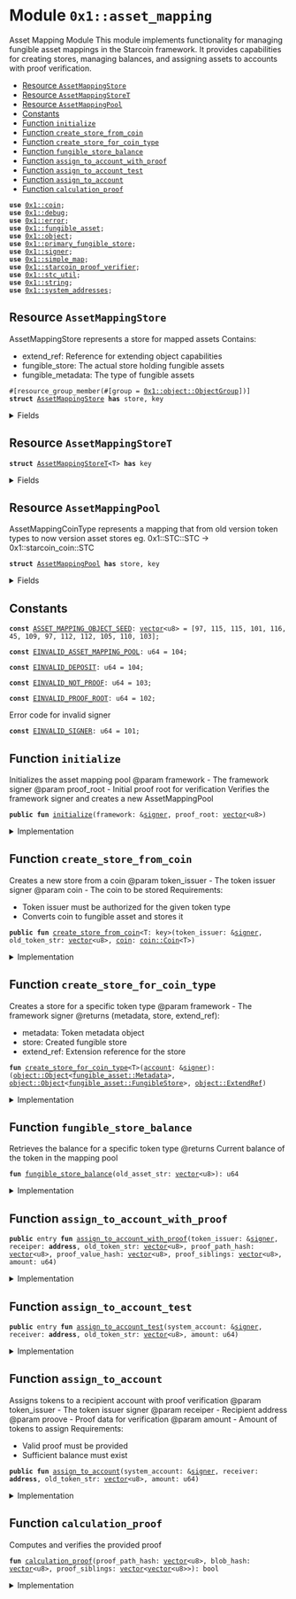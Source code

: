 
<a id="0x1_asset_mapping"></a>

# Module `0x1::asset_mapping`

Asset Mapping Module
This module implements functionality for managing fungible asset mappings in the Starcoin framework.
It provides capabilities for creating stores, managing balances, and assigning assets to accounts
with proof verification.


-  [Resource `AssetMappingStore`](#0x1_asset_mapping_AssetMappingStore)
-  [Resource `AssetMappingStoreT`](#0x1_asset_mapping_AssetMappingStoreT)
-  [Resource `AssetMappingPool`](#0x1_asset_mapping_AssetMappingPool)
-  [Constants](#@Constants_0)
-  [Function `initialize`](#0x1_asset_mapping_initialize)
-  [Function `create_store_from_coin`](#0x1_asset_mapping_create_store_from_coin)
-  [Function `create_store_for_coin_type`](#0x1_asset_mapping_create_store_for_coin_type)
-  [Function `fungible_store_balance`](#0x1_asset_mapping_fungible_store_balance)
-  [Function `assign_to_account_with_proof`](#0x1_asset_mapping_assign_to_account_with_proof)
-  [Function `assign_to_account_test`](#0x1_asset_mapping_assign_to_account_test)
-  [Function `assign_to_account`](#0x1_asset_mapping_assign_to_account)
-  [Function `calculation_proof`](#0x1_asset_mapping_calculation_proof)


<pre><code><b>use</b> <a href="coin.md#0x1_coin">0x1::coin</a>;
<b>use</b> <a href="../../starcoin-stdlib/doc/debug.md#0x1_debug">0x1::debug</a>;
<b>use</b> <a href="../../move-stdlib/doc/error.md#0x1_error">0x1::error</a>;
<b>use</b> <a href="fungible_asset.md#0x1_fungible_asset">0x1::fungible_asset</a>;
<b>use</b> <a href="object.md#0x1_object">0x1::object</a>;
<b>use</b> <a href="primary_fungible_store.md#0x1_primary_fungible_store">0x1::primary_fungible_store</a>;
<b>use</b> <a href="../../move-stdlib/doc/signer.md#0x1_signer">0x1::signer</a>;
<b>use</b> <a href="../../starcoin-stdlib/doc/simple_map.md#0x1_simple_map">0x1::simple_map</a>;
<b>use</b> <a href="starcoin_proof.md#0x1_starcoin_proof_verifier">0x1::starcoin_proof_verifier</a>;
<b>use</b> <a href="stc_util.md#0x1_stc_util">0x1::stc_util</a>;
<b>use</b> <a href="../../move-stdlib/doc/string.md#0x1_string">0x1::string</a>;
<b>use</b> <a href="system_addresses.md#0x1_system_addresses">0x1::system_addresses</a>;
</code></pre>



<a id="0x1_asset_mapping_AssetMappingStore"></a>

## Resource `AssetMappingStore`

AssetMappingStore represents a store for mapped assets
Contains:
- extend_ref: Reference for extending object capabilities
- fungible_store: The actual store holding fungible assets
- fungible_metadata: The type of fungible assets


<pre><code>#[resource_group_member(#[group = <a href="object.md#0x1_object_ObjectGroup">0x1::object::ObjectGroup</a>])]
<b>struct</b> <a href="asset_mapping.md#0x1_asset_mapping_AssetMappingStore">AssetMappingStore</a> <b>has</b> store, key
</code></pre>



<details>
<summary>Fields</summary>


<dl>
<dt>
<code>extend_ref: <a href="object.md#0x1_object_ExtendRef">object::ExtendRef</a></code>
</dt>
<dd>

</dd>
<dt>
<code>fungible_store: <a href="object.md#0x1_object_Object">object::Object</a>&lt;<a href="fungible_asset.md#0x1_fungible_asset_FungibleStore">fungible_asset::FungibleStore</a>&gt;</code>
</dt>
<dd>

</dd>
<dt>
<code>metadata: <a href="object.md#0x1_object_Object">object::Object</a>&lt;<a href="fungible_asset.md#0x1_fungible_asset_Metadata">fungible_asset::Metadata</a>&gt;</code>
</dt>
<dd>

</dd>
</dl>


</details>

<a id="0x1_asset_mapping_AssetMappingStoreT"></a>

## Resource `AssetMappingStoreT`



<pre><code><b>struct</b> <a href="asset_mapping.md#0x1_asset_mapping_AssetMappingStoreT">AssetMappingStoreT</a>&lt;T&gt; <b>has</b> key
</code></pre>



<details>
<summary>Fields</summary>


<dl>
<dt>
<code><a href="coin.md#0x1_coin">coin</a>: <a href="coin.md#0x1_coin_Coin">coin::Coin</a>&lt;T&gt;</code>
</dt>
<dd>

</dd>
<dt>
<code>old_path_str: <a href="../../move-stdlib/doc/vector.md#0x1_vector">vector</a>&lt;u8&gt;</code>
</dt>
<dd>

</dd>
</dl>


</details>

<a id="0x1_asset_mapping_AssetMappingPool"></a>

## Resource `AssetMappingPool`

AssetMappingCoinType represents a mapping that from old version token types to now version asset stores
eg. 0x1::STC::STC -> 0x1::starcoin_coin::STC


<pre><code><b>struct</b> <a href="asset_mapping.md#0x1_asset_mapping_AssetMappingPool">AssetMappingPool</a> <b>has</b> store, key
</code></pre>



<details>
<summary>Fields</summary>


<dl>
<dt>
<code>proof_root: <a href="../../move-stdlib/doc/vector.md#0x1_vector">vector</a>&lt;u8&gt;</code>
</dt>
<dd>

</dd>
<dt>
<code>token_mapping: <a href="../../starcoin-stdlib/doc/simple_map.md#0x1_simple_map_SimpleMap">simple_map::SimpleMap</a>&lt;<a href="../../move-stdlib/doc/string.md#0x1_string_String">string::String</a>, <b>address</b>&gt;</code>
</dt>
<dd>

</dd>
</dl>


</details>

<a id="@Constants_0"></a>

## Constants


<a id="0x1_asset_mapping_ASSET_MAPPING_OBJECT_SEED"></a>



<pre><code><b>const</b> <a href="asset_mapping.md#0x1_asset_mapping_ASSET_MAPPING_OBJECT_SEED">ASSET_MAPPING_OBJECT_SEED</a>: <a href="../../move-stdlib/doc/vector.md#0x1_vector">vector</a>&lt;u8&gt; = [97, 115, 115, 101, 116, 45, 109, 97, 112, 112, 105, 110, 103];
</code></pre>



<a id="0x1_asset_mapping_EINVALID_ASSET_MAPPING_POOL"></a>



<pre><code><b>const</b> <a href="asset_mapping.md#0x1_asset_mapping_EINVALID_ASSET_MAPPING_POOL">EINVALID_ASSET_MAPPING_POOL</a>: u64 = 104;
</code></pre>



<a id="0x1_asset_mapping_EINVALID_DEPOSIT"></a>



<pre><code><b>const</b> <a href="asset_mapping.md#0x1_asset_mapping_EINVALID_DEPOSIT">EINVALID_DEPOSIT</a>: u64 = 104;
</code></pre>



<a id="0x1_asset_mapping_EINVALID_NOT_PROOF"></a>



<pre><code><b>const</b> <a href="asset_mapping.md#0x1_asset_mapping_EINVALID_NOT_PROOF">EINVALID_NOT_PROOF</a>: u64 = 103;
</code></pre>



<a id="0x1_asset_mapping_EINVALID_PROOF_ROOT"></a>



<pre><code><b>const</b> <a href="asset_mapping.md#0x1_asset_mapping_EINVALID_PROOF_ROOT">EINVALID_PROOF_ROOT</a>: u64 = 102;
</code></pre>



<a id="0x1_asset_mapping_EINVALID_SIGNER"></a>

Error code for invalid signer


<pre><code><b>const</b> <a href="asset_mapping.md#0x1_asset_mapping_EINVALID_SIGNER">EINVALID_SIGNER</a>: u64 = 101;
</code></pre>



<a id="0x1_asset_mapping_initialize"></a>

## Function `initialize`

Initializes the asset mapping pool
@param framework - The framework signer
@param proof_root - Initial proof root for verification
Verifies the framework signer and creates a new AssetMappingPool


<pre><code><b>public</b> <b>fun</b> <a href="asset_mapping.md#0x1_asset_mapping_initialize">initialize</a>(framework: &<a href="../../move-stdlib/doc/signer.md#0x1_signer">signer</a>, proof_root: <a href="../../move-stdlib/doc/vector.md#0x1_vector">vector</a>&lt;u8&gt;)
</code></pre>



<details>
<summary>Implementation</summary>


<pre><code><b>public</b> <b>fun</b> <a href="asset_mapping.md#0x1_asset_mapping_initialize">initialize</a>(framework: &<a href="../../move-stdlib/doc/signer.md#0x1_signer">signer</a>, proof_root: <a href="../../move-stdlib/doc/vector.md#0x1_vector">vector</a>&lt;u8&gt;) {
    <b>assert</b>!(
        <a href="../../move-stdlib/doc/signer.md#0x1_signer_address_of">signer::address_of</a>(framework) == <a href="system_addresses.md#0x1_system_addresses_get_starcoin_framework">system_addresses::get_starcoin_framework</a>(),
        <a href="../../move-stdlib/doc/error.md#0x1_error_unauthenticated">error::unauthenticated</a>(<a href="asset_mapping.md#0x1_asset_mapping_EINVALID_SIGNER">EINVALID_SIGNER</a>)
    );
    <b>move_to</b>(framework, <a href="asset_mapping.md#0x1_asset_mapping_AssetMappingPool">AssetMappingPool</a> {
        token_mapping: <a href="../../starcoin-stdlib/doc/simple_map.md#0x1_simple_map_new">simple_map::new</a>(),
        proof_root,
    });
}
</code></pre>



</details>

<a id="0x1_asset_mapping_create_store_from_coin"></a>

## Function `create_store_from_coin`

Creates a new store from a coin
@param token_issuer - The token issuer signer
@param coin - The coin to be stored
Requirements:
- Token issuer must be authorized for the given token type
- Converts coin to fungible asset and stores it


<pre><code><b>public</b> <b>fun</b> <a href="asset_mapping.md#0x1_asset_mapping_create_store_from_coin">create_store_from_coin</a>&lt;T: key&gt;(token_issuer: &<a href="../../move-stdlib/doc/signer.md#0x1_signer">signer</a>, old_token_str: <a href="../../move-stdlib/doc/vector.md#0x1_vector">vector</a>&lt;u8&gt;, <a href="coin.md#0x1_coin">coin</a>: <a href="coin.md#0x1_coin_Coin">coin::Coin</a>&lt;T&gt;)
</code></pre>



<details>
<summary>Implementation</summary>


<pre><code><b>public</b> <b>fun</b> <a href="asset_mapping.md#0x1_asset_mapping_create_store_from_coin">create_store_from_coin</a>&lt;T: key&gt;(
    token_issuer: &<a href="../../move-stdlib/doc/signer.md#0x1_signer">signer</a>,
    old_token_str: <a href="../../move-stdlib/doc/vector.md#0x1_vector">vector</a>&lt;u8&gt;,
    <a href="coin.md#0x1_coin">coin</a>: <a href="coin.md#0x1_coin_Coin">coin::Coin</a>&lt;T&gt;
) <b>acquires</b> <a href="asset_mapping.md#0x1_asset_mapping_AssetMappingPool">AssetMappingPool</a> {
    <a href="../../starcoin-stdlib/doc/debug.md#0x1_debug_print">debug::print</a>(&<a href="../../move-stdlib/doc/string.md#0x1_string_utf8">string::utf8</a>(b"<a href="asset_mapping.md#0x1_asset_mapping_create_store_from_coin">asset_mapping::create_store_from_coin</a> | entered"));

    <b>let</b> token_issuer_addr = <a href="../../move-stdlib/doc/signer.md#0x1_signer_address_of">signer::address_of</a>(token_issuer);
    <b>assert</b>!(
        token_issuer_addr == <a href="stc_util.md#0x1_stc_util_token_issuer">stc_util::token_issuer</a>&lt;T&gt;(),
        <a href="../../move-stdlib/doc/error.md#0x1_error_unauthenticated">error::unauthenticated</a>(<a href="asset_mapping.md#0x1_asset_mapping_EINVALID_SIGNER">EINVALID_SIGNER</a>)
    );

    <a href="../../starcoin-stdlib/doc/debug.md#0x1_debug_print">debug::print</a>(&<a href="../../move-stdlib/doc/string.md#0x1_string_utf8">string::utf8</a>(b"<a href="asset_mapping.md#0x1_asset_mapping_create_store_from_coin">asset_mapping::create_store_from_coin</a> | coin_to_fungible_asset"));

    <b>let</b> <a href="fungible_asset.md#0x1_fungible_asset">fungible_asset</a> = <a href="coin.md#0x1_coin_coin_to_fungible_asset">coin::coin_to_fungible_asset</a>(<a href="coin.md#0x1_coin">coin</a>);

    <b>let</b> (
        metadata,
        fungible_store,
        extend_ref
    ) = <a href="asset_mapping.md#0x1_asset_mapping_create_store_for_coin_type">create_store_for_coin_type</a>&lt;T&gt;(token_issuer);

    <a href="../../starcoin-stdlib/doc/debug.md#0x1_debug_print">debug::print</a>(&<a href="../../move-stdlib/doc/string.md#0x1_string_utf8">string::utf8</a>(b"<a href="asset_mapping.md#0x1_asset_mapping_create_store_from_coin">asset_mapping::create_store_from_coin</a> | created token store"));
    <a href="../../starcoin-stdlib/doc/debug.md#0x1_debug_print">debug::print</a>(&fungible_store);

    <a href="fungible_asset.md#0x1_fungible_asset_deposit">fungible_asset::deposit</a>(fungible_store, <a href="fungible_asset.md#0x1_fungible_asset">fungible_asset</a>);

    // Add token mapping <a href="coin.md#0x1_coin">coin</a> type
    <b>let</b> asset_coin_type =
        <b>borrow_global_mut</b>&lt;<a href="asset_mapping.md#0x1_asset_mapping_AssetMappingPool">AssetMappingPool</a>&gt;(<a href="system_addresses.md#0x1_system_addresses_get_starcoin_framework">system_addresses::get_starcoin_framework</a>());

    <b>let</b> store_constructor_ref = &<a href="object.md#0x1_object_create_object">object::create_object</a>(<a href="system_addresses.md#0x1_system_addresses_get_core_resource_address">system_addresses::get_core_resource_address</a>());
    <b>let</b> store_signer = &<a href="object.md#0x1_object_generate_signer">object::generate_signer</a>(store_constructor_ref);
    <b>move_to</b>(store_signer, <a href="asset_mapping.md#0x1_asset_mapping_AssetMappingStore">AssetMappingStore</a> {
        extend_ref,
        fungible_store,
        metadata,
    });

    <a href="../../starcoin-stdlib/doc/simple_map.md#0x1_simple_map_add">simple_map::add</a>(
        &<b>mut</b> asset_coin_type.token_mapping,
        <a href="../../move-stdlib/doc/string.md#0x1_string_utf8">string::utf8</a>(old_token_str),
        <a href="object.md#0x1_object_address_from_constructor_ref">object::address_from_constructor_ref</a>(store_constructor_ref),
    );

    <a href="../../starcoin-stdlib/doc/debug.md#0x1_debug_print">debug::print</a>(&<a href="../../move-stdlib/doc/string.md#0x1_string_utf8">string::utf8</a>(b"<a href="asset_mapping.md#0x1_asset_mapping_create_store_from_coin">asset_mapping::create_store_from_coin</a> | exited"));
}
</code></pre>



</details>

<a id="0x1_asset_mapping_create_store_for_coin_type"></a>

## Function `create_store_for_coin_type`

Creates a store for a specific token type
@param framework - The framework signer
@returns (metadata, store, extend_ref):
- metadata: Token metadata object
- store: Created fungible store
- extend_ref: Extension reference for the store


<pre><code><b>fun</b> <a href="asset_mapping.md#0x1_asset_mapping_create_store_for_coin_type">create_store_for_coin_type</a>&lt;T&gt;(<a href="account.md#0x1_account">account</a>: &<a href="../../move-stdlib/doc/signer.md#0x1_signer">signer</a>): (<a href="object.md#0x1_object_Object">object::Object</a>&lt;<a href="fungible_asset.md#0x1_fungible_asset_Metadata">fungible_asset::Metadata</a>&gt;, <a href="object.md#0x1_object_Object">object::Object</a>&lt;<a href="fungible_asset.md#0x1_fungible_asset_FungibleStore">fungible_asset::FungibleStore</a>&gt;, <a href="object.md#0x1_object_ExtendRef">object::ExtendRef</a>)
</code></pre>



<details>
<summary>Implementation</summary>


<pre><code><b>fun</b> <a href="asset_mapping.md#0x1_asset_mapping_create_store_for_coin_type">create_store_for_coin_type</a>&lt;T&gt;(<a href="account.md#0x1_account">account</a>: &<a href="../../move-stdlib/doc/signer.md#0x1_signer">signer</a>): (Object&lt;Metadata&gt;, Object&lt;FungibleStore&gt;, ExtendRef) {
    <a href="../../starcoin-stdlib/doc/debug.md#0x1_debug_print">debug::print</a>(&std::string::utf8(b"asset_mapping::create_store_for_type | entered"));

    <b>let</b> metadata = <a href="coin.md#0x1_coin_ensure_paired_metadata">coin::ensure_paired_metadata</a>&lt;T&gt;();
    <b>let</b> construct_ref = <a href="object.md#0x1_object_create_object_from_account">object::create_object_from_account</a>(<a href="account.md#0x1_account">account</a>);

    <b>let</b> store = <a href="fungible_asset.md#0x1_fungible_asset_create_store">fungible_asset::create_store</a>(&construct_ref, metadata);

    // Generate extend reference
    <b>let</b> extend_ref = <a href="object.md#0x1_object_generate_extend_ref">object::generate_extend_ref</a>(&construct_ref);
    <a href="../../starcoin-stdlib/doc/debug.md#0x1_debug_print">debug::print</a>(&std::string::utf8(b"asset_mapping::create_store_for_type | exited"));

    (metadata, store, extend_ref)
}
</code></pre>



</details>

<a id="0x1_asset_mapping_fungible_store_balance"></a>

## Function `fungible_store_balance`

Retrieves the balance for a specific token type
@returns Current balance of the token in the mapping pool


<pre><code><b>fun</b> <a href="asset_mapping.md#0x1_asset_mapping_fungible_store_balance">fungible_store_balance</a>(old_asset_str: <a href="../../move-stdlib/doc/vector.md#0x1_vector">vector</a>&lt;u8&gt;): u64
</code></pre>



<details>
<summary>Implementation</summary>


<pre><code><b>fun</b> <a href="asset_mapping.md#0x1_asset_mapping_fungible_store_balance">fungible_store_balance</a>(old_asset_str: <a href="../../move-stdlib/doc/vector.md#0x1_vector">vector</a>&lt;u8&gt;): u64 <b>acquires</b> <a href="asset_mapping.md#0x1_asset_mapping_AssetMappingPool">AssetMappingPool</a>, <a href="asset_mapping.md#0x1_asset_mapping_AssetMappingStore">AssetMappingStore</a> {
    <b>let</b> pool = <b>borrow_global</b>&lt;<a href="asset_mapping.md#0x1_asset_mapping_AssetMappingPool">AssetMappingPool</a>&gt;(<a href="system_addresses.md#0x1_system_addresses_get_starcoin_framework">system_addresses::get_starcoin_framework</a>());
    <b>let</b> store_object_addr = <a href="../../starcoin-stdlib/doc/simple_map.md#0x1_simple_map_borrow">simple_map::borrow</a>(&pool.token_mapping, &<a href="../../move-stdlib/doc/string.md#0x1_string_utf8">string::utf8</a>(old_asset_str));
    <b>let</b> mapping_store = <b>borrow_global</b>&lt;<a href="asset_mapping.md#0x1_asset_mapping_AssetMappingStore">AssetMappingStore</a>&gt;(*store_object_addr);
    <a href="fungible_asset.md#0x1_fungible_asset_balance">fungible_asset::balance</a>(mapping_store.fungible_store)
}
</code></pre>



</details>

<a id="0x1_asset_mapping_assign_to_account_with_proof"></a>

## Function `assign_to_account_with_proof`



<pre><code><b>public</b> entry <b>fun</b> <a href="asset_mapping.md#0x1_asset_mapping_assign_to_account_with_proof">assign_to_account_with_proof</a>(token_issuer: &<a href="../../move-stdlib/doc/signer.md#0x1_signer">signer</a>, receiper: <b>address</b>, old_token_str: <a href="../../move-stdlib/doc/vector.md#0x1_vector">vector</a>&lt;u8&gt;, proof_path_hash: <a href="../../move-stdlib/doc/vector.md#0x1_vector">vector</a>&lt;u8&gt;, proof_value_hash: <a href="../../move-stdlib/doc/vector.md#0x1_vector">vector</a>&lt;u8&gt;, proof_siblings: <a href="../../move-stdlib/doc/vector.md#0x1_vector">vector</a>&lt;u8&gt;, amount: u64)
</code></pre>



<details>
<summary>Implementation</summary>


<pre><code><b>public</b> entry <b>fun</b> <a href="asset_mapping.md#0x1_asset_mapping_assign_to_account_with_proof">assign_to_account_with_proof</a>(
    token_issuer: &<a href="../../move-stdlib/doc/signer.md#0x1_signer">signer</a>,
    receiper: <b>address</b>,
    old_token_str: <a href="../../move-stdlib/doc/vector.md#0x1_vector">vector</a>&lt;u8&gt;,
    proof_path_hash: <a href="../../move-stdlib/doc/vector.md#0x1_vector">vector</a>&lt;u8&gt;,
    proof_value_hash: <a href="../../move-stdlib/doc/vector.md#0x1_vector">vector</a>&lt;u8&gt;,
    proof_siblings: <a href="../../move-stdlib/doc/vector.md#0x1_vector">vector</a>&lt;u8&gt;,
    amount: u64
) <b>acquires</b> <a href="asset_mapping.md#0x1_asset_mapping_AssetMappingPool">AssetMappingPool</a>, <a href="asset_mapping.md#0x1_asset_mapping_AssetMappingStore">AssetMappingStore</a> {
    <b>assert</b>!(
        <b>exists</b>&lt;<a href="asset_mapping.md#0x1_asset_mapping_AssetMappingPool">AssetMappingPool</a>&gt;(<a href="system_addresses.md#0x1_system_addresses_get_starcoin_framework">system_addresses::get_starcoin_framework</a>()),
        <a href="../../move-stdlib/doc/error.md#0x1_error_invalid_state">error::invalid_state</a>(<a href="asset_mapping.md#0x1_asset_mapping_EINVALID_PROOF_ROOT">EINVALID_PROOF_ROOT</a>)
    );

    // Verify that the token type of the request mapping is the passed-in verification type
    <b>assert</b>!(
        <a href="asset_mapping.md#0x1_asset_mapping_calculation_proof">calculation_proof</a>(proof_path_hash, proof_value_hash, <a href="starcoin_proof.md#0x1_starcoin_proof_verifier_split">starcoin_proof_verifier::split</a>(proof_siblings)),
        <a href="../../move-stdlib/doc/error.md#0x1_error_unauthenticated">error::unauthenticated</a>(<a href="asset_mapping.md#0x1_asset_mapping_EINVALID_NOT_PROOF">EINVALID_NOT_PROOF</a>)
    );

    <a href="asset_mapping.md#0x1_asset_mapping_assign_to_account">assign_to_account</a>(token_issuer, receiper, old_token_str, amount);
}
</code></pre>



</details>

<a id="0x1_asset_mapping_assign_to_account_test"></a>

## Function `assign_to_account_test`



<pre><code><b>public</b> entry <b>fun</b> <a href="asset_mapping.md#0x1_asset_mapping_assign_to_account_test">assign_to_account_test</a>(system_account: &<a href="../../move-stdlib/doc/signer.md#0x1_signer">signer</a>, receiver: <b>address</b>, old_token_str: <a href="../../move-stdlib/doc/vector.md#0x1_vector">vector</a>&lt;u8&gt;, amount: u64)
</code></pre>



<details>
<summary>Implementation</summary>


<pre><code><b>public</b> entry <b>fun</b> <a href="asset_mapping.md#0x1_asset_mapping_assign_to_account_test">assign_to_account_test</a>(
    system_account: &<a href="../../move-stdlib/doc/signer.md#0x1_signer">signer</a>,
    receiver: <b>address</b>,
    old_token_str: <a href="../../move-stdlib/doc/vector.md#0x1_vector">vector</a>&lt;u8&gt;,
    amount: u64
) <b>acquires</b> <a href="asset_mapping.md#0x1_asset_mapping_AssetMappingPool">AssetMappingPool</a>, <a href="asset_mapping.md#0x1_asset_mapping_AssetMappingStore">AssetMappingStore</a> {
    <a href="asset_mapping.md#0x1_asset_mapping_assign_to_account">Self::assign_to_account</a>(system_account, receiver, old_token_str, amount);
}
</code></pre>



</details>

<a id="0x1_asset_mapping_assign_to_account"></a>

## Function `assign_to_account`

Assigns tokens to a recipient account with proof verification
@param token_issuer - The token issuer signer
@param receiper - Recipient address
@param proove - Proof data for verification
@param amount - Amount of tokens to assign
Requirements:
- Valid proof must be provided
- Sufficient balance must exist


<pre><code><b>public</b> <b>fun</b> <a href="asset_mapping.md#0x1_asset_mapping_assign_to_account">assign_to_account</a>(system_account: &<a href="../../move-stdlib/doc/signer.md#0x1_signer">signer</a>, receiver: <b>address</b>, old_token_str: <a href="../../move-stdlib/doc/vector.md#0x1_vector">vector</a>&lt;u8&gt;, amount: u64)
</code></pre>



<details>
<summary>Implementation</summary>


<pre><code><b>public</b> <b>fun</b> <a href="asset_mapping.md#0x1_asset_mapping_assign_to_account">assign_to_account</a>(
    system_account: &<a href="../../move-stdlib/doc/signer.md#0x1_signer">signer</a>,
    receiver: <b>address</b>,
    old_token_str: <a href="../../move-stdlib/doc/vector.md#0x1_vector">vector</a>&lt;u8&gt;,
    amount: u64
) <b>acquires</b> <a href="asset_mapping.md#0x1_asset_mapping_AssetMappingPool">AssetMappingPool</a>, <a href="asset_mapping.md#0x1_asset_mapping_AssetMappingStore">AssetMappingStore</a> {
    <a href="../../starcoin-stdlib/doc/debug.md#0x1_debug_print">debug::print</a>(&<a href="../../move-stdlib/doc/string.md#0x1_string_utf8">string::utf8</a>(b"<a href="asset_mapping.md#0x1_asset_mapping_assign_to_account">asset_mapping::assign_to_account</a> | entered"));

    <b>let</b> account_addr = <a href="../../move-stdlib/doc/signer.md#0x1_signer_address_of">signer::address_of</a>(system_account);
    <b>assert</b>!(
        <a href="system_addresses.md#0x1_system_addresses_is_starcoin_framework_address">system_addresses::is_starcoin_framework_address</a>(account_addr) ||
            <a href="system_addresses.md#0x1_system_addresses_is_core_resource_address">system_addresses::is_core_resource_address</a>(account_addr),
        <a href="asset_mapping.md#0x1_asset_mapping_EINVALID_SIGNER">EINVALID_SIGNER</a>
    );

    <b>assert</b>!(
        <b>exists</b>&lt;<a href="asset_mapping.md#0x1_asset_mapping_AssetMappingPool">AssetMappingPool</a>&gt;(<a href="system_addresses.md#0x1_system_addresses_get_starcoin_framework">system_addresses::get_starcoin_framework</a>()),
        <a href="../../move-stdlib/doc/error.md#0x1_error_invalid_state">error::invalid_state</a>(<a href="asset_mapping.md#0x1_asset_mapping_EINVALID_ASSET_MAPPING_POOL">EINVALID_ASSET_MAPPING_POOL</a>)
    );

    <b>let</b> coin_type_mapping =
        <b>borrow_global_mut</b>&lt;<a href="asset_mapping.md#0x1_asset_mapping_AssetMappingPool">AssetMappingPool</a>&gt;(<a href="system_addresses.md#0x1_system_addresses_get_starcoin_framework">system_addresses::get_starcoin_framework</a>());
    <a href="../../starcoin-stdlib/doc/debug.md#0x1_debug_print">debug::print</a>(&<a href="../../move-stdlib/doc/string.md#0x1_string_utf8">string::utf8</a>(b"<a href="asset_mapping.md#0x1_asset_mapping_assign_to_account">asset_mapping::assign_to_account</a> | coin_type_mapping"));
    <a href="../../starcoin-stdlib/doc/debug.md#0x1_debug_print">debug::print</a>(&coin_type_mapping.token_mapping);

    <b>let</b> mapping_store_addr = <a href="../../starcoin-stdlib/doc/simple_map.md#0x1_simple_map_borrow">simple_map::borrow</a>(&coin_type_mapping.token_mapping, &<a href="../../move-stdlib/doc/string.md#0x1_string_utf8">string::utf8</a>(old_token_str));
    <a href="../../starcoin-stdlib/doc/debug.md#0x1_debug_print">debug::print</a>(mapping_store_addr);
    <b>let</b> mapping_store = <b>borrow_global</b>&lt;<a href="asset_mapping.md#0x1_asset_mapping_AssetMappingStore">AssetMappingStore</a>&gt;(*mapping_store_addr);

    // <a href="../../starcoin-stdlib/doc/debug.md#0x1_debug_print">debug::print</a>(&<a href="../../move-stdlib/doc/string.md#0x1_string_utf8">string::utf8</a>(b"<a href="asset_mapping.md#0x1_asset_mapping_assign_to_account">asset_mapping::assign_to_account</a> | metadata"));
    // <a href="../../starcoin-stdlib/doc/debug.md#0x1_debug_print">debug::print</a>(&<a href="fungible_asset.md#0x1_fungible_asset_is_frozen">fungible_asset::is_frozen</a>(mapping_store.fungible_store));

    <a href="../../starcoin-stdlib/doc/debug.md#0x1_debug_print">debug::print</a>(&<a href="../../move-stdlib/doc/string.md#0x1_string_utf8">string::utf8</a>(b"<a href="asset_mapping.md#0x1_asset_mapping_assign_to_account">asset_mapping::assign_to_account</a> | <a href="fungible_asset.md#0x1_fungible_asset_withdraw">fungible_asset::withdraw</a>"));
    <b>let</b> mapping_fa = <a href="fungible_asset.md#0x1_fungible_asset_withdraw">fungible_asset::withdraw</a>(
        &<a href="object.md#0x1_object_generate_signer_for_extending">object::generate_signer_for_extending</a>(&mapping_store.extend_ref),
        mapping_store.fungible_store,
        amount
    );
    <a href="../../starcoin-stdlib/doc/debug.md#0x1_debug_print">debug::print</a>(&<a href="../../move-stdlib/doc/string.md#0x1_string_utf8">string::utf8</a>(b"<a href="asset_mapping.md#0x1_asset_mapping_assign_to_account">asset_mapping::assign_to_account</a> | Getting receiver fungible store: "));
    <a href="../../starcoin-stdlib/doc/debug.md#0x1_debug_print">debug::print</a>(&mapping_fa);

    <b>let</b> mapping_fa_amount = <a href="fungible_asset.md#0x1_fungible_asset_amount">fungible_asset::amount</a>(&mapping_fa);

    <b>let</b> target_store =
        <a href="primary_fungible_store.md#0x1_primary_fungible_store_ensure_primary_store_exists">primary_fungible_store::ensure_primary_store_exists</a>(receiver, mapping_store.metadata);
    <a href="fungible_asset.md#0x1_fungible_asset_deposit">fungible_asset::deposit</a>(target_store, mapping_fa);

    <b>let</b> target_store_balance = <a href="fungible_asset.md#0x1_fungible_asset_balance">fungible_asset::balance</a>(target_store);
    <a href="../../starcoin-stdlib/doc/debug.md#0x1_debug_print">debug::print</a>(&<a href="../../move-stdlib/doc/string.md#0x1_string_utf8">string::utf8</a>(b"<a href="asset_mapping.md#0x1_asset_mapping_assign_to_account">asset_mapping::assign_to_account</a> | target_store balance: "));
    <a href="../../starcoin-stdlib/doc/debug.md#0x1_debug_print">debug::print</a>(&target_store);
    <a href="../../starcoin-stdlib/doc/debug.md#0x1_debug_print">debug::print</a>(&target_store_balance);

    <b>assert</b>!(
        target_store_balance &gt;= mapping_fa_amount,
        <a href="../../move-stdlib/doc/error.md#0x1_error_invalid_state">error::invalid_state</a>(<a href="asset_mapping.md#0x1_asset_mapping_EINVALID_DEPOSIT">EINVALID_DEPOSIT</a>)
    );
    <a href="../../starcoin-stdlib/doc/debug.md#0x1_debug_print">debug::print</a>(&<a href="../../move-stdlib/doc/string.md#0x1_string_utf8">string::utf8</a>(b"<a href="asset_mapping.md#0x1_asset_mapping_assign_to_account">asset_mapping::assign_to_account</a> | exited"));
}
</code></pre>



</details>

<a id="0x1_asset_mapping_calculation_proof"></a>

## Function `calculation_proof`

Computes and verifies the provided proof


<pre><code><b>fun</b> <a href="asset_mapping.md#0x1_asset_mapping_calculation_proof">calculation_proof</a>(proof_path_hash: <a href="../../move-stdlib/doc/vector.md#0x1_vector">vector</a>&lt;u8&gt;, blob_hash: <a href="../../move-stdlib/doc/vector.md#0x1_vector">vector</a>&lt;u8&gt;, proof_siblings: <a href="../../move-stdlib/doc/vector.md#0x1_vector">vector</a>&lt;<a href="../../move-stdlib/doc/vector.md#0x1_vector">vector</a>&lt;u8&gt;&gt;): bool
</code></pre>



<details>
<summary>Implementation</summary>


<pre><code><b>fun</b> <a href="asset_mapping.md#0x1_asset_mapping_calculation_proof">calculation_proof</a>(
    proof_path_hash: <a href="../../move-stdlib/doc/vector.md#0x1_vector">vector</a>&lt;u8&gt;,
    blob_hash: <a href="../../move-stdlib/doc/vector.md#0x1_vector">vector</a>&lt;u8&gt;,
    proof_siblings: <a href="../../move-stdlib/doc/vector.md#0x1_vector">vector</a>&lt;<a href="../../move-stdlib/doc/vector.md#0x1_vector">vector</a>&lt;u8&gt;&gt;
): bool <b>acquires</b> <a href="asset_mapping.md#0x1_asset_mapping_AssetMappingPool">AssetMappingPool</a> {
    <b>let</b> expect_proof_root =
        <b>borrow_global_mut</b>&lt;<a href="asset_mapping.md#0x1_asset_mapping_AssetMappingPool">AssetMappingPool</a>&gt;(<a href="system_addresses.md#0x1_system_addresses_get_starcoin_framework">system_addresses::get_starcoin_framework</a>()).proof_root;
    <b>let</b> actual_root = <a href="starcoin_proof.md#0x1_starcoin_proof_verifier_computer_root_hash">starcoin_proof_verifier::computer_root_hash</a>(
        proof_path_hash,
        blob_hash,
        proof_siblings
    );
    expect_proof_root == actual_root
}
</code></pre>



</details>


[move-book]: https://starcoin.dev/move/book/SUMMARY
